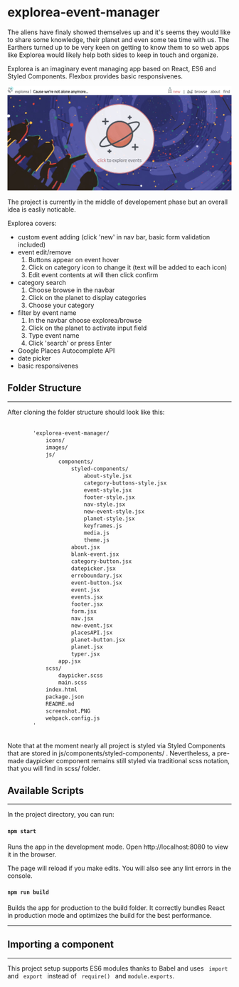 # explorea-event-manager
The aliens have finaly showed themselves up and it's seems they would like to share some knowledge, their planet and even some tea time with us. The Earthers turned up to be very keen on getting to know them to so web apps like Explorea would likely help both sides to keep in touch and organize.


Explorea is an imaginary event managing app based on React, ES6 and Styled Components. Flexbox provides basic responsivenes. 

<img src='screenshot.PNG'>

The project is currently in the middle of developement phase but an overall idea is easliy noticable. 

Explorea covers:

<ul>
    <li>custom event adding (click 'new' in nav bar, basic form validation included)</li>
    <li>event edit/remove
        <ol>
            <li>Buttons appear on event hover</li>
            <li>Click on category icon to change it (text will be added to each icon)</li>
            <li>Edit event contents at will then click confirm</li>
        </ol></li>
    <li>category search 
        <ol>
            <li>Choose browse in the navbar</li>
            <li>Click on the planet to display categories</li>
            <li>Choose your category</li>
        </ol>
    </li>
    <li>filter by event name
        <ol>
            <li>In the navbar choose explorea/browse</li>
            <li>Click on the planet to activate input field</li>
            <li>Type event name</li>
            <li>Click 'search' or press Enter </li>
        </ol>
    </li>
    <li>Google Places Autocomplete API</li>
    <li>date picker</li>
    <li>basic responsivenes</li>
</ul>


<h2>Folder Structure</h2>
<hr/>
<p> After cloning the folder structure should look like this:
<pre>
    <code>
        'explorea-event-manager/
            icons/
            images/
            js/
                components/
                    styled-components/
                        about-style.jsx
                        category-buttons-style.jsx
                        event-style.jsx
                        footer-style.jsx
                        nav-style.jsx
                        new-event-style.jsx
                        planet-style.jsx
                        keyframes.js
                        media.js
                        theme.js
                    about.jsx
                    blank-event.jsx
                    category-button.jsx
                    datepicker.jsx
                    erroboundary.jsx
                    event-button.jsx
                    event.jsx
                    events.jsx
                    footer.jsx
                    form.jsx
                    nav.jsx
                    new-event.jsx
                    placesAPI.jsx
                    planet-button.jsx
                    planet.jsx
                    typer.jsx
                app.jsx
            scss/
                daypicker.scss
                main.scss
            index.html
            package.json
            README.md
            screenshot.PNG
            webpack.config.js
        '
    </code>
</pre>

<p> Note that at the moment nearly all project is styled via Styled Components that are stored in js/components/styled-components/ . Nevertheless, a pre-made daypicker component remains still styled via traditional scss notation, that you will find in scss/ folder. </p>


<h2>Available Scripts</h2>
<hr/>
<p>In the project directory, you can run:</p>

<h4><code>npm start</code></h4>
<p>Runs the app in the development mode.
Open http://localhost:8080 to view it in the browser.<p/>
<p>The page will reload if you make edits.
You will also see any lint errors in the console.<p>

<h4><code>npm run build</code></h4>
<p>Builds the app for production to the build folder.
It correctly bundles React in production mode and optimizes the build for the best performance. <p/>
<hr>

<h2>Importing a component</h2>
<hr/>

<p>This project setup supports ES6 modules thanks to Babel and uses <code> import </code> and <code> export </code>
instead of <code> require() </code> and <code>module.exports</code>.
